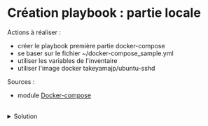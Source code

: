 # Création playbook : partie locale

Actions à réaliser :
- créer le playbook première partie docker-compose
- se baser sur le fichier ~/docker-compose_sample.yml
- utiliser les variables de l'inventaire
- utiliser l'image docker takeyamajp/ubuntu-sshd

Sources :
- module [Docker-compose](https://docs.ansible.com/ansible/latest/collections/community/docker/docker_compose_module.html)

<br>

<details>

<summary>Solution</summary>

## Gestion inventaire
Créer le dossier playbook avec son fichier
```plain
mkdir -p playbook
```{{exec}}
```plain
touch playbook/main.yml
```{{exec}}

Utiliser l'éditeur pour générer le fichier playbook/main.yml
```plain
---

# Ce playbook crée un lab pour ansible ad-hoc via ansible
- name: Mise en place reseau local et des images docker
  hosts: local
  tasks:
  - name: création lab
    community.docker.docker_compose:
      project_name: fablab
      definition:
        version: '3'
        networks:
          sshnet:
            driver: bridge
            ipam:
              config:
                - subnet: "{{ ip_net }}"
        services:
          node01:
            environment:
              ROOT_PASSWORD: "{{ root_password }}"
            image: "{{ docker_image }}"
            networks:
              sshnet:
                ipv4_address: "{{ hostvars['node01']['ansible_host'] }}"
            restart: always
          node02:
            environment:
              ROOT_PASSWORD: "{{ root_password }}"
            image: "{{ docker_image }}"
            networks:
              sshnet:
                ipv4_address: "{{ hostvars['node02']['ansible_host'] }}"
            restart: always
          node03:
            environment:
              ROOT_PASSWORD: "{{ root_password }}"
            image: "{{ docker_image }}"
            networks:
              sshnet:
                ipv4_address: "{{ hostvars['node03']['ansible_host'] }}"
            restart: always

```

</details>
